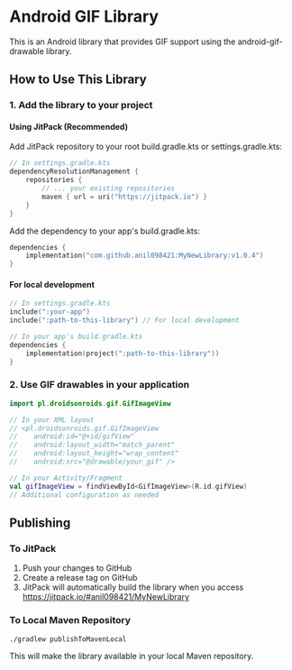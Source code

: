 # Android GIF Library

This is an Android library that provides GIF support using the android-gif-drawable library.

## How to Use This Library

### 1. Add the library to your project

#### Using JitPack (Recommended)

Add JitPack repository to your root build.gradle.kts or settings.gradle.kts:

```kotlin
// In settings.gradle.kts
dependencyResolutionManagement {
    repositories {
        // ... your existing repositories
        maven { url = uri("https://jitpack.io") }
    }
}
```

Add the dependency to your app's build.gradle.kts:

```kotlin
dependencies {
    implementation("com.github.anil098421:MyNewLibrary:v1.0.4") 
}
```

#### For local development

```kotlin
// In settings.gradle.kts
include(":your-app")
include(":path-to-this-library") // For local development
```

```kotlin
// In your app's build.gradle.kts
dependencies {
    implementation(project(":path-to-this-library"))
}
```

### 2. Use GIF drawables in your application

```kotlin
import pl.droidsonroids.gif.GifImageView

// In your XML layout
// <pl.droidsonroids.gif.GifImageView
//    android:id="@+id/gifView"
//    android:layout_width="match_parent"
//    android:layout_height="wrap_content"
//    android:src="@drawable/your_gif" />

// In your Activity/Fragment
val gifImageView = findViewById<GifImageView>(R.id.gifView)
// Additional configuration as needed
```

## Publishing

### To JitPack

1. Push your changes to GitHub
2. Create a release tag on GitHub
3. JitPack will automatically build the library when you access https://jitpack.io/#anil098421/MyNewLibrary

### To Local Maven Repository

```
./gradlew publishToMavenLocal
```

This will make the library available in your local Maven repository.